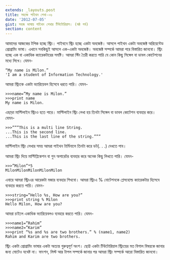 ```yaml
---
extends: _layouts.post
title: সহজে পাইথন শেখা-০৬
date: '2012-07-05'
gist: সহজ ভাষায় পাইথন শেখার টিউটোরিয়াল। (ষষ্ঠ পর্ব)
section: content
---
```


আমাদের আজকের টপিক হচ্ছে স্ট্রিং। পাইথনে স্ট্রিং হচ্ছে একটা অবজেক্ট। আসলে পাইথন একটা অবজেক্ট অরিয়েন্টেড প্রোগ্রামিং ভাষা। এখানে সবকিছুই আসলে এক-একটা অবজেক্ট। অবজেক্ট সম্পর্কে আমরা পরে বিস্তারিত জানবো। স্ট্রিং হচ্ছে এক বা একাধিক ক্যারেকটারের সমষ্টি। আমরা স্টিং তৈরী করতে পারি যে কোন কিছু সিঙ্গেল বা ডাবল কোটেশনের মধ্যে লিখে। যেমন-

```
“My name is Milon.”
'I am a student of Information Technology.'
```

আমরা স্ট্রিংকে একটা ভ্যারিয়েবল হিসেবে ধরতে পারি। যেমন-

```
>>>name=”My name is Milon.”
>>>print name
My name is Milon.
```

এছাড়া মাল্টিলাইন স্ট্রিংও হতে পারে। মাল্টিলাইন স্ট্রিং লেখা হয় তিনটা সিঙ্গেল বা ডাবল কোটেশন ব্যবহার করে। যেমন-

```
>>>”””This is a multi line String.
...This is the second line.
...This is the last line of the string.”””
```

মাল্টিলাইন স্ট্রিং লেখার সময় আমরা পাইথন টার্মিনালে তিনটা করে ডট(. . .) দেখতে পাব।

আমরা স্ট্রিং দিয়ে মাল্টিপ্লিকেশন বা গুন অপারেটর ব্যবহার করে অনেক কিছু লিখতে পারি। যেমন-

```
>>>”Milon”*5
MilonMilonMilonMilonMilon
```

এবারে আমরা স্ট্রিংএর আরেকটা মজার ব্যবহার শিখবো। আমরা স্ট্রিংএ % নোটেশনকে প্লেসহোল্ড ক্যারেকটার হিসেবে ব্যবহার করতে পারি। যেমন-

```
>>>string=”Hello %s, How are you?”
>>>print string % Milon
Hello Milon, How are you?
```

আমরা চাইলে একাধিক ভ্যারিয়েবলও ব্যবহার করতে পারি। যেমন-

```
>>>name1=”Rahim”
>>>name2=”Karim”
>>>print “%s and %s are two brothers.” % (name1, name2)
Rahim and Karim are two brothers.
```

স্ট্রিং একটা প্রোগ্রামিং ভাষার একটা অত্যন্ত গুরুত্বপূর্ণ অংশ। ছোট্ট একটা টিউটোরিয়াল স্ট্রিংয়ের মত বিশাল বিষয়কে জানার জন্য মোটেও যথেষ্ট না। ফাংশন, লিস্ট আর টাপল সম্পর্কে জানার পর আমরা স্ট্রিং সম্পর্কে আরো বিস্তারিত জানবো।
